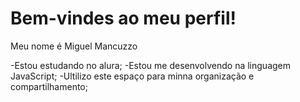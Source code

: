 # Bem-vindes ao meu perfil!

Meu nome é Miguel Mancuzzo

-Estou estudando no alura;
-Estou me desenvolvendo na linguagem JavaScript;
-Ultilizo este espaço para minna organização e compartilhamento;

